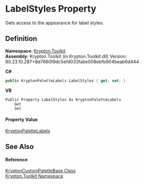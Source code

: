 # LabelStyles Property


Gets access to the appearance for label styles.



## Definition
**Namespace:** <a href="79d2eac2-21f4-54ff-7552-b20c33c30600.md">Krypton.Toolkit</a>  
**Assembly:** Krypton.Toolkit (in Krypton.Toolkit.dll) Version: 80.23.10.287+8d7660f9dc5efd033fabe008ebfb904beab6d444

**C#**
``` C#
public KryptonPaletteLabels LabelStyles { get; set; }
```
**VB**
``` VB
Public Property LabelStyles As KryptonPaletteLabels
	Get
	Set
```



#### Property Value
<a href="eddd7edd-3892-029a-2c93-7a0d62d14de0.md">KryptonPaletteLabels</a>

## See Also


#### Reference
<a href="19e895c2-5326-25bf-d4bb-c7367f234f77.md">KryptonCustomPaletteBase Class</a>  
<a href="79d2eac2-21f4-54ff-7552-b20c33c30600.md">Krypton.Toolkit Namespace</a>  
